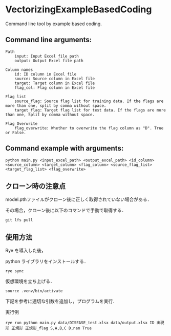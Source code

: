 # VectorizingExampleBasedCoding

Command line tool by example based coding.

## Command line arguments:

    Path
        input: Input Excel file path
        output: Output Excel file path
    
    Column names
        id: ID column in Excel file
        source: Source column in Excel file
        target: Target column in Excel file
        flag_col: Flag column in Excel file
    
    Flag list
        source_flag: Source flag list for training data. If the flags are more than one, split by comma without space.
        target_flag: Target flag list for test data. If the flags are more than one, Split by comma without space.

    Flag Overwrite
        flag_overwrite: Whether to overwrite the flag column as "D". True or False.

## Command example with arguments:

    python main.py <input_excel_path> <output_excel_path> <id_column> <source_column> <target_column> <flag_column> <source_flag_list> <target_flag_list> <flag_overwrite>

## クローン時の注意点
model.pthファイルがクローン後に正しく取得されていない場合がある．

その場合，クローン後に以下のコマンドで手動で取得する．
```
git lfs pull
```


## 使用方法

Rye を導入した後，

python ライブラリをインストールする．
```
rye sync
```

仮想環境を立ち上げる．
```
source .venv/bin/activate
```

下記を参考に適切な引数を追加し，プログラムを実行．

実行例

```
rye run python main.py data/DISEASE_test.xlsx data/output.xlsx ID 出現形 正規形 正規形_flag S,A,B,C D,nan True
```




